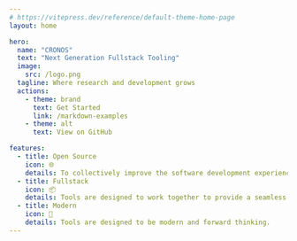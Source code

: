 ```yaml
---
# https://vitepress.dev/reference/default-theme-home-page
layout: home

hero:
  name: "CRONOS"
  text: "Next Generation Fullstack Tooling"
  image:
    src: /logo.png
  tagline: Where research and development grows
  actions:
    - theme: brand
      text: Get Started
      link: /markdown-examples
    - theme: alt
      text: View on GitHub

features:
  - title: Open Source
    icon: 🌐
    details: To collectively improve the software development experience.
  - title: Fullstack
    icon: 📦
    details: Tools are designed to work together to provide a seamless fullstack experience.
  - title: Modern
    icon: 🚀
    details: Tools are designed to be modern and forward thinking.
---
```


